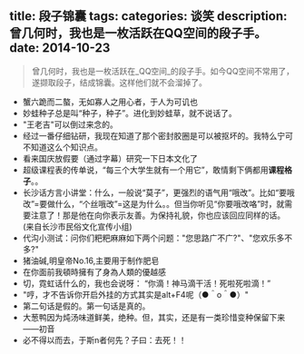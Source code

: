 title: 段子锦囊
tags:
categories: 谈笑
description: 曾几何时，我也是一枚活跃在QQ空间的段子手。 
date: 2014-10-23
---

> 曾几何时，我也是一枚活跃在_QQ空间_的段子手。如今QQ空间不常用了，遂撷取段子，结成锦囊。这样他们就不会溜掉了。


*   蟹六跪而二螯，无如寡人之用心者，于人为可讥也
*   妙蛙种子总是叫“种子，种子”。进化到妙蛙草，就不说话了。
*   "王老吉"可以倒过来念的。
*   经过一番仔细钻研，我现在知道了那个密封胶圈是可以被抠坏的。我特么宁可不知道这么个知识点。
*   看来国庆放假要（通过字幕）研究一下日本文化了
*   超级课程表的传单说，“每三个大学生就有一个用它”，敢情剩下俩都用**课程格子**。。
*   长沙话方言小讲堂：什么，一般说“莫子”，更强烈的语气用“哦改”。比如“要哦改”=要做什么，“个丝哦改”=这是为什么。。但当你听见“你要哦改咯”时，就需要注意了！那是他在向你表示友善。为保持礼貌，你也应该回应同样的话。(来自长沙市民俗文化宣传小组)
*   代沟小测试：问你们粑粑麻麻如下两个问题："您思路广不广?"、"您欢乐多不多?"
*   猪油碱,明皇帝No.16,主要用于制作肥皂
*   在你面前我頓時擁有了身為人類的優越感
*   切，霓虹话什么的，我也会说呀： “你滴！神马滴干活！死啦死啦滴！”
*   "哼，才不告诉你开启外挂的方式其实是alt+F4呢（●＾o＾●）"
*   第二句话是假的。第一句话是真的。
*   大葱鸭因为炖汤味道鲜美，绝种。但，其实，还是有一类珍惜变种保留下来——初音
*   必不得以而去，于斯n者何先？子曰：去死！！